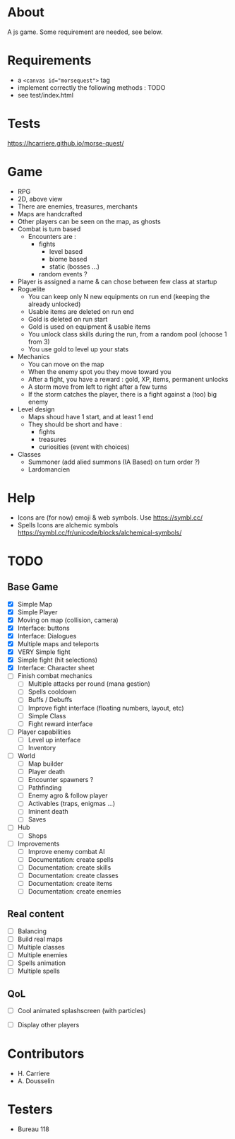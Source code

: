 # About
A js game. Some requirement are needed, see below.

# Requirements

- a `<canvas id="morsequest">` tag
- implement correctly the following methods : 
TODO
- see test/index.html

# Tests

https://hcarriere.github.io/morse-quest/

# Game

- RPG
- 2D, above view
- There are enemies, treasures, merchants
- Maps are handcrafted
- Other players can be seen on the map, as ghosts
- Combat is turn based
    - Encounters are :
        - fights
            - level based
            - biome based
            - static (bosses ...)
        - random events ?
- Player is assigned a name & can chose between few class at startup
- Roguelite
    - You can keep only N new equipments on run end (keeping the already unlocked)
    - Usable items are deleted on run end
    - Gold is deleted on run start
    - Gold is used on equipment & usable items
    - You unlock class skills during the run, from a random pool (choose 1 from 3)
    - You use gold to level up your stats
- Mechanics
    - You can move on the map
    - When the enemy spot you they move toward you
    - After a fight, you have a reward : gold, XP, items, permanent unlocks
    - A storm move from left to right after a few turns
    - If the storm catches the player, there is a fight against a (too) big enemy
- Level design
    - Maps shoud have 1 start, and at least 1 end
    - They should be short and have :
        - fights
        - treasures
        - curiosities (event with choices)
- Classes
    - Summoner (add alied summons (IA Based) on turn order ?)
    - Lardomancien


# Help
- Icons are (for now) emoji & web symbols. Use https://symbl.cc/
- Spells Icons are alchemic symbols https://symbl.cc/fr/unicode/blocks/alchemical-symbols/ 


# TODO
## Base Game
- [x] Simple Map
- [x] Simple Player
- [x] Moving on map (collision, camera)
- [x] Interface: buttons
- [x] Interface: Dialogues
- [x] Multiple maps and teleports
- [x] VERY Simple fight
- [x] Simple fight (hit selections)
- [x] Interface: Character sheet
- [ ] Finish combat mechanics
    - [ ] Multiple attacks per round (mana gestion)
    - [ ] Spells cooldown
    - [ ] Buffs / Debuffs
    - [ ] Improve fight interface (floating numbers, layout, etc)
    - [ ] Simple Class
    - [ ] Fight reward interface
- [ ] Player capabilities
    - [ ] Level up interface
    - [ ] Inventory
- [ ] World
    - [ ] Map builder
    - [ ] Player death
    - [ ] Encounter spawners ?
    - [ ] Pathfinding
    - [ ] Enemy agro & follow player
    - [ ] Activables (traps, enigmas ...)
    - [ ] Iminent death
    - [ ] Saves
- [ ] Hub
    - [ ] Shops
- [ ] Improvements
    - [ ] Improve enemy combat AI
    - [ ] Documentation: create spells
    - [ ] Documentation: create skills
    - [ ] Documentation: create classes
    - [ ] Documentation: create items
    - [ ] Documentation: create enemies

## Real content
- [ ] Balancing
- [ ] Build real maps
- [ ] Multiple classes
- [ ] Multiple enemies
- [ ] Spells animation
- [ ] Multiple spells
## QoL
- [ ] Cool animated splashscreen (with particles)
- [ ] Display other players



# Contributors

- H. Carriere
- A. Dousselin

# Testers

- Bureau 118